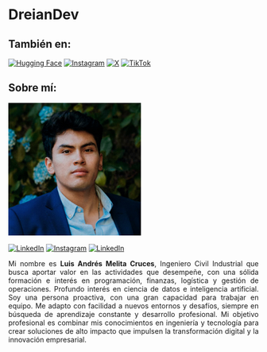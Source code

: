 # DreianDev

## También en:

[![Hugging Face](https://img.shields.io/badge/HuggingFace-FFBF00?style=for-the-badge)](https://huggingface.co/dreiandev)
[![Instagram](https://img.shields.io/badge/Instagram-E4405F?style=for-the-badge)](https://www.instagram.com/dreiandev)
[![X](https://img.shields.io/badge/X-000000?style=for-the-badge)](https://x.com/dreiandev)
[![TikTok](https://img.shields.io/badge/TikTok-000000?style=for-the-badge)](https://www.tiktok.com/@dreiandev)

## Sobre mí:

<p align="left">
  <img src="profile_photo.jpg" width="267" />
</p> 

[![LinkedIn](https://img.shields.io/badge/LinkedIn-0A66C2?style=for-the-badge)](https://www.linkedin.com/in/melitacruces)
[![Instagram](https://img.shields.io/badge/Instagram-E4405F?style=for-the-badge)](https://www.instagram.com/melitacruces)
[![LinkedIn](https://img.shields.io/badge/Email-D14836?style=for-the-badge)](mailto:melitacruces@outlook.com)

<p align="justify">
  Mi nombre es <strong>Luis Andrés Melita Cruces</strong>, Ingeniero Civil Industrial que busca aportar valor en las actividades que desempeñe, con una sólida formación e interés en programación, finanzas, logística y gestión de operaciones. Profundo interés en ciencia de datos e inteligencia artificial. Soy una persona proactiva, con una gran capacidad para trabajar en equipo. Me adapto con facilidad a nuevos entornos y desafíos, siempre en búsqueda de aprendizaje constante y desarrollo profesional. Mi objetivo profesional es combinar mis conocimientos en ingeniería y tecnología para crear soluciones de alto impacto que impulsen la transformación digital y la innovación empresarial.
</p>
